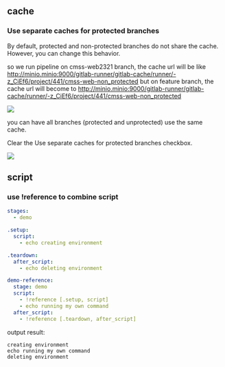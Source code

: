 ## cache

### Use separate caches for protected branches
By default, protected and non-protected branches do not share the cache. 
However, you can change this behavior.

so we run pipeline on cmss-web2321 branch, the cache url will be like
http://minio.minio:9000/gitlab-runner/gitlab-cache/runner/-z_CiEf6/project/441/cmss-web-non_protected 
but on feature branch, the cache url will become to 
http://minio.minio:9000/gitlab-runner/gitlab-cache/runner/-z_CiEf6/project/441/cmss-web-non_protected 

![](https://pek3b.qingstor.com/hexo-blog/202310232117691.png)

you can have all branches (protected and unprotected) use the same cache.

Clear the Use separate caches for protected branches checkbox.

![](https://pek3b.qingstor.com/hexo-blog/202310232121001.png)

## script

### use !reference to combine script
```yaml
stages:
  - demo

.setup:
  script:
    - echo creating environment

.teardown:
  after_script:
    - echo deleting environment

demo-reference:
  stage: demo
  script:
    - !reference [.setup, script]
    - echo running my own command
  after_script:
    - !reference [.teardown, after_script]
```

output result:
```
creating environment
echo running my own command
deleting environment
```
